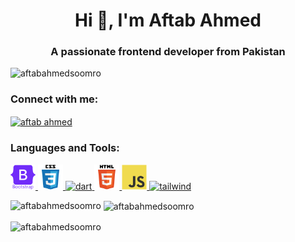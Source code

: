 <h1 align="center">Hi 👋, I'm Aftab Ahmed</h1>
<h3 align="center">A passionate frontend developer from Pakistan</h3>

<p align="left"> <img src="https://komarev.com/ghpvc/?username=aftabahmedsoomro&label=Profile%20views&color=0e75b6&style=flat" alt="aftabahmedsoomro" /> </p>

<h3 align="left">Connect with me:</h3>
<p align="left">
<a href="https://www.linkedin.com/in/aftab-ahmed-12b9aa265/" target="blank"><img align="center" src="https://raw.githubusercontent.com/rahuldkjain/github-profile-readme-generator/master/src/images/icons/Social/linked-in-alt.svg" alt="aftab ahmed" height="30" width="40" /></a>
</p>

<h3 align="left">Languages and Tools:</h3>
<p align="left"> <a href="https://getbootstrap.com" target="_blank" rel="noreferrer"> <img src="https://raw.githubusercontent.com/devicons/devicon/master/icons/bootstrap/bootstrap-plain-wordmark.svg" alt="bootstrap" width="40" height="40"/> </a> <a href="https://www.w3schools.com/css/" target="_blank" rel="noreferrer"> <img src="https://raw.githubusercontent.com/devicons/devicon/master/icons/css3/css3-original-wordmark.svg" alt="css3" width="40" height="40"/> </a> <a href="https://dart.dev" target="_blank" rel="noreferrer"> <img src="https://www.vectorlogo.zone/logos/dartlang/dartlang-icon.svg" alt="dart" width="40" height="40"/> </a> <a href="https://www.w3.org/html/" target="_blank" rel="noreferrer"> <img src="https://raw.githubusercontent.com/devicons/devicon/master/icons/html5/html5-original-wordmark.svg" alt="html5" width="40" height="40"/> </a> <a href="https://developer.mozilla.org/en-US/docs/Web/JavaScript" target="_blank" rel="noreferrer"> <img src="https://raw.githubusercontent.com/devicons/devicon/master/icons/javascript/javascript-original.svg" alt="javascript" width="40" height="40"/> </a> <a href="https://tailwindcss.com/" target="_blank" rel="noreferrer"> <img src="https://www.vectorlogo.zone/logos/tailwindcss/tailwindcss-icon.svg" alt="tailwind" width="40" height="40"/> </a> </p>

<p><img align="left" src="https://github-readme-stats.vercel.app/api/top-langs?username=aftabahmedsoomro&show_icons=true&locale=en&layout=compact" alt="aftabahmedsoomro" /></p>

<p>&nbsp;<img align="center" src="https://github-readme-stats.vercel.app/api?username=aftabahmedsoomro&show_icons=true&locale=en" alt="aftabahmedsoomro" /></p>

<p><img align="center" src="https://github-readme-streak-stats.herokuapp.com/?user=aftabahmedsoomro&" alt="aftabahmedsoomro" /></p>

